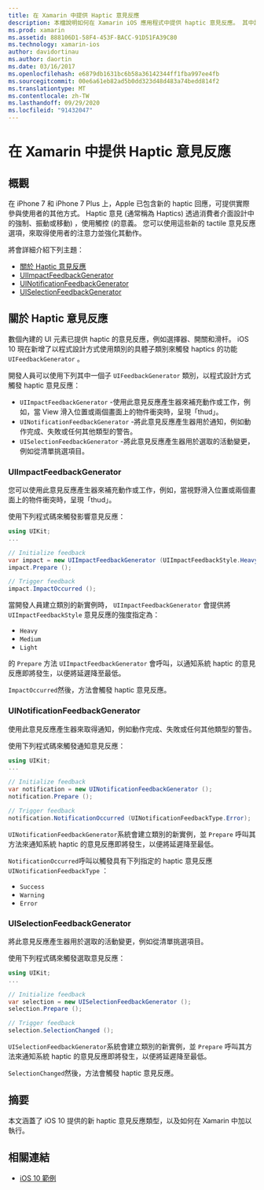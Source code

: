 ```yaml
---
title: 在 Xamarin 中提供 Haptic 意見反應
description: 本檔說明如何在 Xamarin iOS 應用程式中提供 haptic 意見反應。 其中討論 UIImpactFeedbackGenerator、UINotificationFeedbackGenerator 和 UISelectionFeedbackGenerator。
ms.prod: xamarin
ms.assetid: 888106D1-58F4-453F-BACC-91D51FA39C80
ms.technology: xamarin-ios
author: davidortinau
ms.author: daortin
ms.date: 03/16/2017
ms.openlocfilehash: e6879db1631bc6b58a36142344ff1fba997ee4fb
ms.sourcegitcommit: 00e6a61eb82ad5b0dd323d48d483a74bedd814f2
ms.translationtype: MT
ms.contentlocale: zh-TW
ms.lasthandoff: 09/29/2020
ms.locfileid: "91432047"
---
```

# <a name="providing-haptic-feedback-in-xamarinios"></a>在 Xamarin 中提供 Haptic 意見反應

<a name="Overview"></a>

## <a name="overview"></a>概觀

在 iPhone 7 和 iPhone 7 Plus 上，Apple 已包含新的 haptic 回應，可提供實際參與使用者的其他方式。 Haptic 意見 (通常稱為 Haptics) 透過消費者介面設計中的強制、振動或移動) ，使用觸控 (的意義。 您可以使用這些新的 tactile 意見反應選項，來取得使用者的注意力並強化其動作。

將會詳細介紹下列主題：

- [關於 Haptic 意見反應](#About-Haptic-Feedback)
- [UIImpactFeedbackGenerator](#UIImpactFeedbackGenerator)
- [UINotificationFeedbackGenerator](#UINotificationFeedbackGenerator)
- [UISelectionFeedbackGenerator](#UISelectionFeedbackGenerator)

<a name="About-Haptic-Feedback"></a>

## <a name="about-haptic-feedback"></a>關於 Haptic 意見反應

數個內建的 UI 元素已提供 haptic 的意見反應，例如選擇器、開關和滑杆。 iOS 10 現在新增了以程式設計方式使用類別的具體子類別來觸發 haptics 的功能 `UIFeedbackGenerator` 。

開發人員可以使用下列其中一個子 `UIFeedbackGenerator` 類別，以程式設計方式觸發 haptic 意見反應：

- `UIImpactFeedbackGenerator` -使用此意見反應產生器來補充動作或工作，例如，當 View 滑入位置或兩個畫面上的物件衝突時，呈現「thud」。
- `UINotificationFeedbackGenerator` -將此意見反應產生器用於通知，例如動作完成、失敗或任何其他類型的警告。
- `UISelectionFeedbackGenerator` -將此意見反應產生器用於選取的活動變更，例如從清單挑選項目。

<a name="UIImpactFeedbackGenerator"></a>

### <a name="uiimpactfeedbackgenerator"></a>UIImpactFeedbackGenerator

您可以使用此意見反應產生器來補充動作或工作，例如，當視野滑入位置或兩個畫面上的物件衝突時，呈現「thud」。

使用下列程式碼來觸發影響意見反應：

```csharp
using UIKit;
...

// Initialize feedback
var impact = new UIImpactFeedbackGenerator (UIImpactFeedbackStyle.Heavy);
impact.Prepare ();

// Trigger feedback
impact.ImpactOccurred ();
```

當開發人員建立類別的新實例時， `UIImpactFeedbackGenerator` 會提供將 `UIImpactFeedbackStyle` 意見反應的強度指定為：

- `Heavy`
- `Medium`
- `Light`

的 `Prepare` 方法 `UIImpactFeedbackGenerator` 會呼叫，以通知系統 haptic 的意見反應即將發生，以便將延遲降至最低。

`ImpactOccurred`然後，方法會觸發 haptic 意見反應。

<a name="UINotificationFeedbackGenerator"></a>

### <a name="uinotificationfeedbackgenerator"></a>UINotificationFeedbackGenerator

使用此意見反應產生器來取得通知，例如動作完成、失敗或任何其他類型的警告。

使用下列程式碼來觸發通知意見反應：

```csharp
using UIKit;
...

// Initialize feedback
var notification = new UINotificationFeedbackGenerator ();
notification.Prepare ();

// Trigger feedback
notification.NotificationOccurred (UINotificationFeedbackType.Error);
```

`UINotificationFeedbackGenerator`系統會建立類別的新實例，並 `Prepare` 呼叫其方法來通知系統 haptic 的意見反應即將發生，以便將延遲降至最低。

`NotificationOccurred`呼叫以觸發具有下列指定的 haptic 意見反應 `UINotificationFeedbackType` ：

- `Success`
- `Warning`
- `Error`

<a name="UISelectionFeedbackGenerator"></a>

### <a name="uiselectionfeedbackgenerator"></a>UISelectionFeedbackGenerator

將此意見反應產生器用於選取的活動變更，例如從清單挑選項目。

使用下列程式碼來觸發選取意見反應：

```csharp
using UIKit;
...

// Initialize feedback
var selection = new UISelectionFeedbackGenerator ();
selection.Prepare ();

// Trigger feedback
selection.SelectionChanged ();
```

`UISelectionFeedbackGenerator`系統會建立類別的新實例，並 `Prepare` 呼叫其方法來通知系統 haptic 的意見反應即將發生，以便將延遲降至最低。

`SelectionChanged`然後，方法會觸發 haptic 意見反應。

## <a name="summary"></a>摘要

本文涵蓋了 iOS 10 提供的新 haptic 意見反應類型，以及如何在 Xamarin 中加以執行。

## <a name="related-links"></a>相關連結

- [iOS 10 範例](/samples/browse/?products=xamarin&term=Xamarin.iOS%2biOS10)